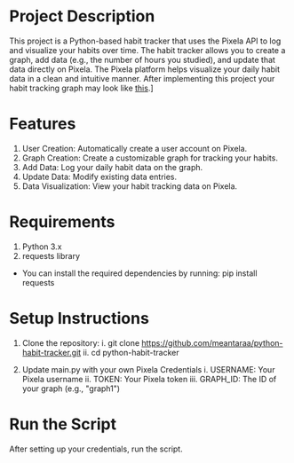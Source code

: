 # Project Description

This project is a Python-based habit tracker that uses the Pixela API to log and visualize your habits over time. The habit tracker allows you to create a graph, add data (e.g., the number of hours you studied), and update that data directly on Pixela. The Pixela platform helps visualize your daily habit data in a clean and intuitive manner. After implementing this project your habit tracking graph may look like [this](https://pixe.la/v1/users/a-young/graphs/graph1.html).]

# Features

1. User Creation: Automatically create a user account on Pixela.
2. Graph Creation: Create a customizable graph for tracking your habits.
3. Add Data: Log your daily habit data on the graph.
4. Update Data: Modify existing data entries.
5. Data Visualization: View your habit tracking data on Pixela.


# Requirements
1. Python 3.x
2. requests library
- You can install the required dependencies by running: pip install requests

# Setup Instructions
1. Clone the repository:
   i. git clone https://github.com/meantaraa/python-habit-tracker.git
   ii. cd python-habit-tracker
   
2. Update main.py with your own Pixela Credentials 
   i. USERNAME: Your Pixela username
   ii. TOKEN: Your Pixela token
   iii. GRAPH_ID: The ID of your graph (e.g., "graph1")
   
# Run the Script
After setting up your credentials, run the script.
